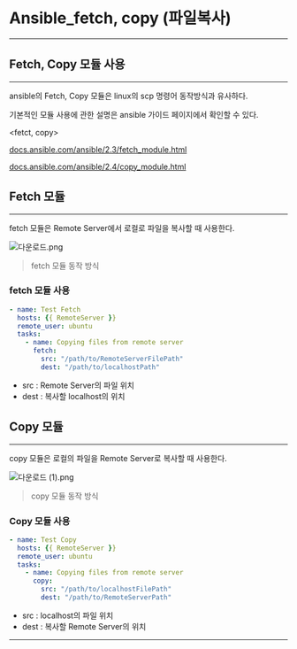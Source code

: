 # Ansible_fetch, copy (파일복사)

---

## Fetch, Copy 모듈 사용

---

ansible의 Fetch, Copy 모듈은 linux의 scp 명령어 동작방식과 유사하다.

기본적인 모듈 사용에 관한 설명은 ansible 가이드 페이지에서 확인할 수 있다.

<fetct, copy>

[docs.ansible.com/ansible/2.3/fetch_module.html](https://docs.ansible.com/ansible/2.3/fetch_module.html)

[docs.ansible.com/ansible/2.4/copy_module.html](https://docs.ansible.com/ansible/2.4/copy_module.html)

## Fetch 모듈

---

fetch 모듈은 Remote Server에서 로컬로 파일을 복사할 때 사용한다.

![다운로드.png](Ansible_fetch,%20copy%20(%E1%84%91%E1%85%A1%E1%84%8B%E1%85%B5%E1%86%AF%E1%84%87%E1%85%A9%E1%86%A8%E1%84%89%E1%85%A1)%205a0d03b2329d4e4991085ad0a8a98af8/%25EB%258B%25A4%25EC%259A%25B4%25EB%25A1%259C%25EB%2593%259C.png)

> fetch 모듈 동작 방식
> 

### fetch 모듈 사용

```yaml
- name: Test Fetch
  hosts: {{ RemoteServer }}
  remote_user: ubuntu
  tasks:
    - name: Copying files from remote server
      fetch:
        src: "/path/to/RemoteServerFilePath"
        dest: "/path/to/localhostPath"
```

- src : Remote Server의 파일 위치
- dest : 복사할 localhost의 위치

## Copy 모듈

---

copy 모듈은 로컬의 파일을 Remote Server로 복사할 때 사용한다.

![다운로드 (1).png](Ansible_fetch,%20copy%20(%E1%84%91%E1%85%A1%E1%84%8B%E1%85%B5%E1%86%AF%E1%84%87%E1%85%A9%E1%86%A8%E1%84%89%E1%85%A1)%205a0d03b2329d4e4991085ad0a8a98af8/%25EB%258B%25A4%25EC%259A%25B4%25EB%25A1%259C%25EB%2593%259C_(1).png)

> copy 모듈 동작 방식
> 

### Copy 모듈 사용

```yaml
- name: Test Copy
  hosts: {{ RemoteServer }}
  remote_user: ubuntu
  tasks:
    - name: Copying files from remote server
      copy:
        src: "/path/to/localhostFilePath"
        dest: "/path/to/RemoteServerPath"
```

- src : localhost의 파일 위치
- dest : 복사할 Remote Server의 위치

---